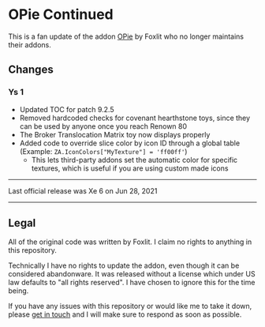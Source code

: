 # OPie Continued

This is a fan update of the addon [OPie](https://www.curseforge.com/wow/addons/opie) by Foxlit who no longer maintains their addons.

## Changes

### Ys 1
- Updated TOC for patch 9.2.5
- Removed hardcoded checks for covenant hearthstone toys, since they can be used by anyone once you reach Renown 80
- The Broker Translocation Matrix toy now displays properly
- Added code to override slice color by icon ID through a global table (Example: ``ZA.IconColors["MyTexture"] = 'ff00ff'``)
  - This lets third-party addons set the automatic color for specific textures, which is useful if you are using custom made icons

---

Last official release was Xe 6 on Jun 28, 2021

---

## Legal
All of the original code was written by Foxlit. I claim no rights to anything in this repository.

Technically I have no rights to update the addon, even though it can be considered abandonware. It was released without a license which under US law defaults to "all rights reserved". I have chosen to ignore this for the time being.

If you have any issues with this repository or would like me to take it down, please [get in touch](mailto:hello@leo.fisk) and I will make sure to respond as soon as possible.
